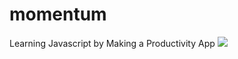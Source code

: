 # momentum
Learning Javascript by Making a Productivity App
<img src="https://user-images.githubusercontent.com/62545246/149778609-135a9d96-7260-41b7-8c3c-3dfb501c7b8b.gif"/>
